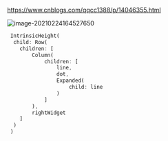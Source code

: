 https://www.cnblogs.com/qqcc1388/p/14046355.html

![image-20210224164527650](https://gitee.com/balabalaqwq/pics/raw/master/image-20210224164527650.png)





```dart
 IntrinsicHeight(
  child: Row(
    children: [
    	Column(
            children: [
                line,
                dot,
                Expanded(
                    child: line
                )             
            ]
      	),
     	rightWidget
    ]
  )
 )
```